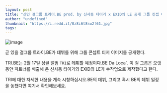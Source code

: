 ```yaml
---
layout: post
title: "신인 걸그룹 트라이.BE prod. by 신사동 타이거 x EXID의 LE 공개 그룹 컨셉 티저 이미지"
author: "undefined"
thumbnail: "https://i.redd.it/0z8i6t8sw2f61.jpg"
tags: 
---
```



![image](https://i.redd.it/0z8i6t8sw2f61.jpg)

곧 있을 걸그룹 트라이.BE가 데뷔를 위해 그룹 콘셉트 티저 이미지를 공개했다.

TRI.BE는 2월 17일 싱글 앨범 `TRI`로 데뷔할 예정이다.BE Da Loca`. 이 걸 그룹은 오랫동안 파트너를 배출해 온 신사동 타이거와 EXID의 LE가 수작업으로 제작했다고 한다.

TRI에 대한 자세한 내용을 계속 시청하십시오.BE의 데뷔, 그리고 혹시 BE의 데뷔 일정을 놓쳤다면 여기서 확인해보세요.
